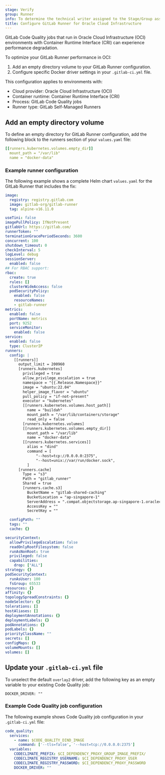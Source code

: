 ```yaml
---
stage: Verify
group: Runner
info: To determine the technical writer assigned to the Stage/Group associated with this page, see https://handbook.gitlab.com/handbook/product/ux/technical-writing/#assignments
title: Configure GitLab Runner for Oracle Cloud Infrastructure
---
```


GitLab Code Quality jobs that run in Oracle Cloud Infrastructure (OCI) environments with Container Runtime Interface (CRI) can experience performance degradation.

To optimize your GitLab Runner performance in OCI:

1. Add an empty directory volume to your GitLab Runner configuration.
1. Configure specific Docker driver settings in your `.gitlab-ci.yml` file.

This configuration applies to environments with:

- Cloud provider: Oracle Cloud Infrastructure (OCI)
- Container runtime: Container Runtime Interface (CRI)
- Process: GitLab Code Quality jobs
- Runner type: GitLab Self-Managed Runners

## Add an empty directory volume

To define an empty directory for GitLab Runner configuration, add the following block to the runners section of your `values.yaml` file:

```yaml
[[runners.kubernetes.volumes.empty_dir]]
  mount_path = "/var/lib"
  name = "docker-data"
```

### Example runner configuration

The following example shows a complete Helm chart `values.yaml` for the GitLab Runner that includes the fix:

```yaml
image:
  registry: registry.gitlab.com
  image: gitlab-org/gitlab-runner
  tag: alpine-v16.11.0

useTini: false
imagePullPolicy: IfNotPresent
gitlabUrl: https://gitlab.com/
runnerToken: ""
terminationGracePeriodSeconds: 3600
concurrent: 100
shutdown_timeout: 0
checkInterval: 5
logLevel: debug
sessionServer:
  enabled: false
## For RBAC support:
rbac:
  create: true
  rules: []
  clusterWideAccess: false
  podSecurityPolicy:
    enabled: false
    resourceNames:
    - gitlab-runner
metrics:
  enabled: false
  portName: metrics
  port: 9252
  serviceMonitor:
    enabled: false
service:
  enabled: false
  type: ClusterIP
runners:
  config: |
    [[runners]]
      output_limit = 200960
      [runners.kubernetes]
        privileged = true
        allow_privilege_escalation = true
        namespace = "{{.Release.Namespace}}"
        image = "ubuntu:22.04"
        helper_image_flavor = "ubuntu"
        pull_policy = "if-not-present"
        executor = "kubernetes"
        [[runners.kubernetes.volumes.host_path]]
          name = "buildah"
          mount_path = "/var/lib/containers/storage"
          read_only = false
        [runners.kubernetes.volumes]
        [[runners.kubernetes.volumes.empty_dir]]
          mount_path = "/var/lib"
          name = "docker-data"
        [[runners.kubernetes.services]]
          alias = "dind"
          command = [
              "--host=tcp://0.0.0.0:2375",
              "--host=unix://var/run/docker.sock",
          ]
      [runners.cache]
        Type = "s3"
        Path = "gitlab_runner"
        Shared = true
        [runners.cache.s3]
          BucketName = "gitlab-shared-caching"
          BucketLocation = "ap-singapore-1"
          ServerAddress = ".compat.objectstorage.ap-singapore-1.oraclecloud.com"
          AccessKey = ""
          SecretKey = ""

  configPath: ""
  tags: ""
  cache: {}

securityContext:
  allowPrivilegeEscalation: false
  readOnlyRootFilesystem: false
  runAsNonRoot: true
  privileged: false
  capabilities:
    drop: ["ALL"]
strategy: {}
podSecurityContext:
  runAsUser: 100
  fsGroup: 65533
resources: {}
affinity: {}
topologySpreadConstraints: {}
nodeSelector: {}
tolerations: []
hostAliases: []
deploymentAnnotations: {}
deploymentLabels: {}
podAnnotations: {}
podLabels: {}
priorityClassName: ""
secrets: []
configMaps: {}
volumeMounts: []
volumes: []
```

## Update your `.gitlab-ci.yml` file

To unselect the default `overlay2` driver, add the following key as an empty variable to your existing Code Quality job:

```shell
DOCKER_DRIVER: ""
```

### Example Code Quality job configuration

The following example shows Code Quality job configuration in your `.gitlab-ci.yml` file:

```yaml
code_quality:
  services:
    - name: $CODE_QUALITY_DIND_IMAGE
      command: ['--tls=false', '--host=tcp://0.0.0.0:2375']
  variables:
    CODECLIMATE_PREFIX: $CI_DEPENDENCY_PROXY_GROUP_IMAGE_PREFIX/
    CODECLIMATE_REGISTRY_USERNAME: $CI_DEPENDENCY_PROXY_USER
    CODECLIMATE_REGISTRY_PASSWORD: $CI_DEPENDENCY_PROXY_PASSWORD
    DOCKER_DRIVER: ""
```
